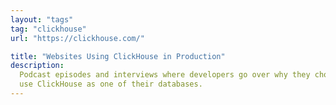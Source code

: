 ```yaml
---
layout: "tags"
tag: "clickhouse"
url: "https://clickhouse.com/"

title: "Websites Using ClickHouse in Production"
description:
  Podcast episodes and interviews where developers go over why they chose to
  use ClickHouse as one of their databases.
---
```


